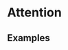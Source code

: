 <script setup>
  import React from './react.md';
  import Vue from './vue.md';
  import Elements from './elements.md';
</script>

# Attention

<components-status react='released' vue='released' elements='released' />

## Examples

<theme-switcher />

<attention-example></attention-example>

<tabs-content>
  <template #usage>
  </template>
  <template #react>
   <react />
  </template>
  <template #vue>
    <vue />
  </template>
  <template #elements>
    <elements />
  </template>
</tabs-content>
